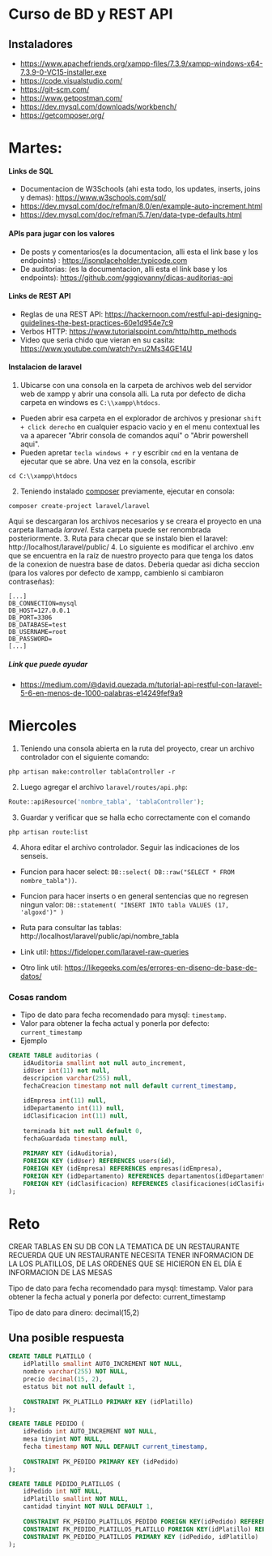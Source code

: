 # Curso de BD y REST API
## Instaladores
+ https://www.apachefriends.org/xampp-files/7.3.9/xampp-windows-x64-7.3.9-0-VC15-installer.exe
+ https://code.visualstudio.com/
+ https://git-scm.com/
+ https://www.getpostman.com/
+ https://dev.mysql.com/downloads/workbench/
+ https://getcomposer.org/

# Martes:
#### Links de SQL
+ Documentacion de W3Schools (ahi esta todo, los updates, inserts, joins y demas): https://www.w3schools.com/sql/
+ https://dev.mysql.com/doc/refman/8.0/en/example-auto-increment.html
+ https://dev.mysql.com/doc/refman/5.7/en/data-type-defaults.html

#### APIs para jugar con los valores
+ De posts y comentarios(es la documentacion, alli esta el link base y los endpoints) : https://jsonplaceholder.typicode.com
+ De auditorias: (es la documentacion, alli esta el link base y los endpoints): https://github.com/gggiovanny/dicas-auditorias-api

#### Links de REST API
+ Reglas de una REST API: https://hackernoon.com/restful-api-designing-guidelines-the-best-practices-60e1d954e7c9
+ Verbos HTTP: https://www.tutorialspoint.com/http/http_methods
+ Video que seria chido que vieran en su casita: https://www.youtube.com/watch?v=u2Ms34GE14U

#### Instalacion de laravel
1. Ubicarse con una consola en la carpeta de archivos web del servidor web de xampp y abrir una consola alli. La ruta por defecto de dicha carpeta en windows es `C:\\xampp\htdocs`.
  + Pueden abrir esa carpeta en el explorador de archivos y presionar `shift + click derecho` en cualquier espacio vacio y en el menu contextual les va a aparecer "Abrir consola de comandos aqui" o "Abrir powershell aqui".
  +  Pueden apretar `tecla windows + r` y escribir `cmd` en la ventana de ejecutar que se abre. Una vez en la consola, escribir 
  ```
  cd C:\\xampp\htdocs
  ```
2. Teniendo instalado [composer](https://getcomposer.org/) previamente, ejecutar en consola:
```
composer create-project laravel/laravel
```
  Aqui se descargaran los archivos necesarios y se creara el proyecto en una carpeta llamada *laravel*. Esta carpeta puede ser      renombrada posteriormente.
3. Ruta para checar que se instalo bien el laravel: http://localhost/laravel/public/
4. Lo siguiente es modificar el archivo .env que se encuentra en la raíz de nuestro proyecto para que tenga los datos de la conexion de nuestra base de datos. Deberia quedar asi dicha seccion (para los valores por defecto de xampp, cambienlo si cambiaron contraseñas):
```
[...]
DB_CONNECTION=mysql
DB_HOST=127.0.0.1
DB_PORT=3306
DB_DATABASE=test
DB_USERNAME=root
DB_PASSWORD=
[...]
```
##### Link que puede ayudar
+ https://medium.com/@david.quezada.m/tutorial-api-restful-con-laravel-5-6-en-menos-de-1000-palabras-e14249fef9a9

# Miercoles
1. Teniendo una consola abierta en la ruta del proyecto, crear un archivo controlador con el siguiente comando:
```
php artisan make:controller tablaController -r
```
2. Luego agregar el archivo `laravel/routes/api.php`:
```php
Route::apiResource('nombre_tabla', 'tablaController');   
```
3. Guardar y verificar que se halla echo correctamente con el comando
```
php artisan route:list
```
4. Ahora editar el archivo controlador. Seguir las indicaciones de los senseis.
+ Funcion para hacer select: `DB::select( DB::raw("SELECT * FROM nombre_tabla"))`.
+ Funcion para hacer inserts o en general sentencias que no regresen ningun valor: `DB::statement( "INSERT INTO tabla VALUES (17, 'algoxd')" )`
+ Ruta para consultar las tablas: http://localhost/laravel/public/api/nombre_tabla

+ Link util: https://fideloper.com/laravel-raw-queries
+ Otro link util: https://likegeeks.com/es/errores-en-diseno-de-base-de-datos/
### Cosas random
+ Tipo de dato para fecha recomendado para mysql: `timestamp`.
+ Valor para obtener la fecha actual y ponerla por defecto: `current_timestamp`
+ Ejemplo 
```sql
CREATE TABLE auditorias (
	idAuditoria smallint not null auto_increment,
    idUser int(11) not null,
    descripcion varchar(255) null,
    fechaCreacion timestamp not null default current_timestamp,
    
    idEmpresa int(11) null,
    idDepartamento int(11) null,
    idClasificacion int(11) null,
    
    terminada bit not null default 0,
    fechaGuardada timestamp null,
    
    PRIMARY KEY (idAuditoria),
    FOREIGN KEY (idUser) REFERENCES users(id),
    FOREIGN KEY (idEmpresa) REFERENCES empresas(idEmpresa),
    FOREIGN KEY (idDepartamento) REFERENCES departamentos(idDepartamento),
    FOREIGN KEY (idClasificacion) REFERENCES clasificaciones(idClasificacion)    
);
```
# Reto
CREAR TABLAS EN SU DB CON LA TEMATICA DE UN RESTAURANTE
RECUERDA QUE UN RESTAURANTE NECESITA TENER INFORMACION DE LA LOS PLATILLOS,
DE LAS ORDENES QUE SE HICIERON EN EL DÍA
E INFORMACION DE LAS MESAS


Tipo de dato para fecha recomendado para mysql: timestamp.
Valor para obtener la fecha actual y ponerla por defecto: current_timestamp

Tipo de dato para dinero: decimal(15,2)
## Una posible respuesta
```sql
CREATE TABLE PLATILLO (
	idPlatillo smallint AUTO_INCREMENT NOT NULL,
    nombre varchar(255) NOT NULL,
    precio decimal(15, 2),
    estatus bit not null default 1,
    
    CONSTRAINT PK_PLATILLO PRIMARY KEY (idPlatillo)   
);

CREATE TABLE PEDIDO (
	idPedido int AUTO_INCREMENT NOT NULL,
    mesa tinyint NOT NULL,
	fecha timestamp NOT NULL DEFAULT current_timestamp,
    
    CONSTRAINT PK_PEDIDO PRIMARY KEY (idPedido)
);

CREATE TABLE PEDIDO_PLATILLOS (
    idPedido int NOT NULL,
    idPlatillo smallint NOT NULL,
    cantidad tinyint NOT NULL DEFAULT 1,
    
    CONSTRAINT FK_PEDIDO_PLATILLOS_PEDIDO FOREIGN KEY(idPedido) REFERENCES PEDIDO(idPedido),
    CONSTRAINT FK_PEDIDO_PLATILLOS_PLATILLO FOREIGN KEY(idPlatillo) REFERENCES PLATILLO(idPlatillo),
	CONSTRAINT PK_PEDIDO_PLATILLOS PRIMARY KEY (idPedido, idPlatillo)
);
```
